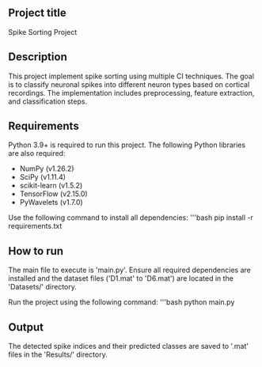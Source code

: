 ## Project title
Spike Sorting Project

## Description
This project implement spike sorting using multiple CI techniques. The goal is to classify neuronal spikes into different neuron types based on cortical recordings. The implementation includes preprocessing, feature extraction, and classification steps.

## Requirements
Python 3.9+ is required to run this project. The following Python libraries are also required:
- NumPy (v1.26.2)
- SciPy (v1.11.4)
- scikit-learn (v1.5.2)
- TensorFlow (v2.15.0)
- PyWavelets (v1.7.0)

Use the following command to install all dependencies:
'''bash
pip install -r requirements.txt

## How to run
The main file to execute is 'main.py'. Ensure all required dependencies are installed and the dataset files ('D1.mat' to 'D6.mat') are located in the 'Datasets/' directory.

Run the project using the following command:
'''bash
python main.py

## Output
The detected spike indices and their predicted classes are saved to '.mat' files in the 'Results/' directory.
